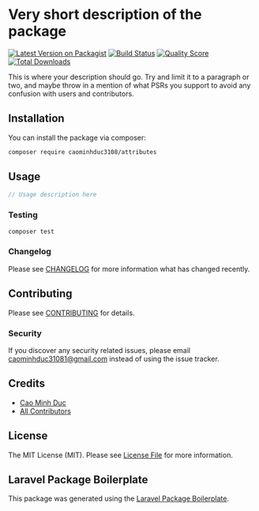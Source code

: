 # Very short description of the package

[![Latest Version on Packagist](https://img.shields.io/packagist/v/caominhduc3108/attributes.svg?style=flat-square)](https://packagist.org/packages/caominhduc3108/attributes)
[![Build Status](https://img.shields.io/travis/caominhduc3108/attributes/master.svg?style=flat-square)](https://travis-ci.org/caominhduc3108/attributes)
[![Quality Score](https://img.shields.io/scrutinizer/g/caominhduc3108/attributes.svg?style=flat-square)](https://scrutinizer-ci.com/g/caominhduc3108/attributes)
[![Total Downloads](https://img.shields.io/packagist/dt/caominhduc3108/attributes.svg?style=flat-square)](https://packagist.org/packages/caominhduc3108/attributes)

This is where your description should go. Try and limit it to a paragraph or two, and maybe throw in a mention of what PSRs you support to avoid any confusion with users and contributors.

## Installation

You can install the package via composer:

```bash
composer require caominhduc3108/attributes
```

## Usage

``` php
// Usage description here
```

### Testing

``` bash
composer test
```

### Changelog

Please see [CHANGELOG](CHANGELOG.md) for more information what has changed recently.

## Contributing

Please see [CONTRIBUTING](CONTRIBUTING.md) for details.

### Security

If you discover any security related issues, please email caominhduc31081@gmail.com instead of using the issue tracker.

## Credits

- [Cao Minh Duc](https://github.com/caominhduc3108)
- [All Contributors](../../contributors)

## License

The MIT License (MIT). Please see [License File](LICENSE.md) for more information.

## Laravel Package Boilerplate

This package was generated using the [Laravel Package Boilerplate](https://laravelpackageboilerplate.com).